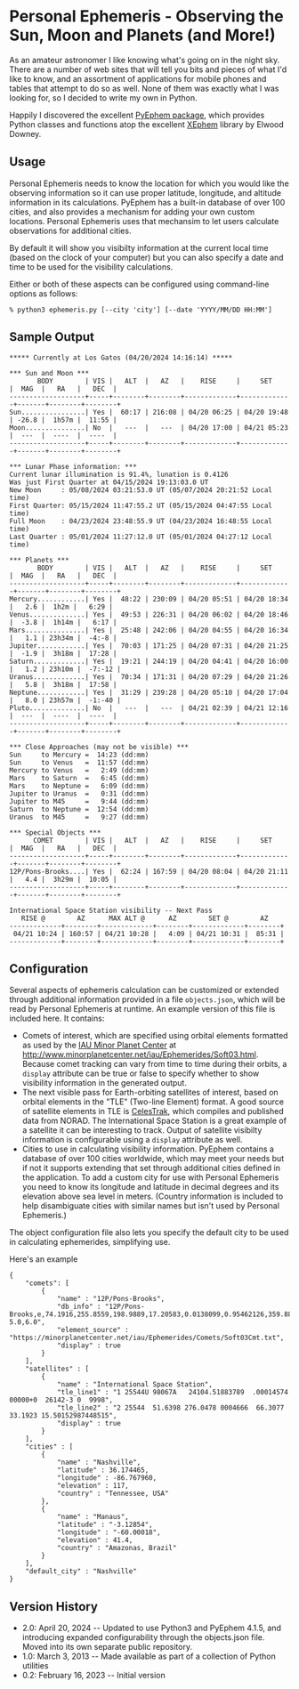 # Personal Ephemeris - Observing the Sun, Moon and Planets (and More!)

As an amateur astronomer I like knowing what's going on in the night sky.  There are a number of web sites that will tell you bits and pieces of what I'd like to know, and an assortment of applications for mobile phones and tables that attempt to do so as well.  None of them was exactly what I was looking for, so I decided to write my own in Python.

Happily I discovered the excellent [PyEphem package](https://rhodesmill.org/pyephem/index.html), which provides Python classes and functions atop the excellent [XEphem](https://www.clearskyinstitute.com/xephem) library by Elwood Downey.

## Usage 

Personal Ephemeris needs to know the location for which you would like the observing information so it can use proper latitude, longitude, and altitude information in its calculations.  PyEphem has a built-in database of over 100 cities, and also provides a mechanism for adding your own custom locations.  Personal Ephemeris uses that mechansim to let users calculate observations for additional cities.

By default it will show you visibilty information at the current local time (based on the clock of your computer) but you can also specify a date and time to be used for the visibility calculations.

Either or both of these aspects can be configured using command-line options as follows:

```
% python3 ephemeris.py [--city 'city'] [--date 'YYYY/MM/DD HH:MM']
```

## Sample Output

```
***** Currently at Los Gatos (04/20/2024 14:16:14) *****

*** Sun and Moon ***
       BODY        | VIS |   ALT  |   AZ   |    RISE     |     SET     |  MAG  |   RA   |   DEC  |
-------------------+-----+--------+--------+-------------+-------------+-------+--------+--------+
Sun................| Yes |  60:17 | 216:08 | 04/20 06:25 | 04/20 19:48 | -26.8 |  1h57m |  11:55 |
Moon...............| No  |   ---  |   ---  | 04/20 17:00 | 04/21 05:23 |  ---  |  ----  |  ----  |
-------------------+-----+--------+--------+-------------+-------------+-------+--------+--------+

*** Lunar Phase information: ***
Current lunar illumination is 91.4%, lunation is 0.4126
Was just First Quarter at 04/15/2024 19:13:03.0 UT
New Moon     : 05/08/2024 03:21:53.0 UT (05/07/2024 20:21:52 Local time)
First Quarter: 05/15/2024 11:47:55.2 UT (05/15/2024 04:47:55 Local time)
Full Moon    : 04/23/2024 23:48:55.9 UT (04/23/2024 16:48:55 Local time)
Last Quarter : 05/01/2024 11:27:12.0 UT (05/01/2024 04:27:12 Local time)

*** Planets ***
       BODY        | VIS |   ALT  |   AZ   |    RISE     |     SET     |  MAG  |   RA   |   DEC  |
-------------------+-----+--------+--------+-------------+-------------+-------+--------+--------+
Mercury............| Yes |  48:22 | 230:09 | 04/20 05:51 | 04/20 18:34 |   2.6 |  1h2m |   6:29 |
Venus..............| Yes |  49:53 | 226:31 | 04/20 06:02 | 04/20 18:46 |  -3.8 |  1h14m |   6:17 |
Mars...............| Yes |  25:48 | 242:06 | 04/20 04:55 | 04/20 16:34 |   1.1 | 23h34m |  -4:-8 |
Jupiter............| Yes |  70:03 | 171:25 | 04/20 07:31 | 04/20 21:25 |  -1.9 |  3h18m |  17:28 |
Saturn.............| Yes |  19:21 | 244:19 | 04/20 04:41 | 04/20 16:00 |   1.2 | 23h10m |  -7:-12 |
Uranus.............| Yes |  70:34 | 171:31 | 04/20 07:29 | 04/20 21:26 |   5.8 |  3h18m |  17:58 |
Neptune............| Yes |  31:29 | 239:28 | 04/20 05:10 | 04/20 17:04 |   8.0 | 23h57m |  -1:-40 |
Pluto..............| No  |   ---  |   ---  | 04/21 02:39 | 04/21 12:16 |  ---  |  ----  |  ----  |
-------------------+-----+--------+--------+-------------+-------------+-------+--------+--------+

*** Close Approaches (may not be visible) ***
Sun     to Mercury =  14:23 (dd:mm)
Sun     to Venus   =  11:57 (dd:mm)
Mercury to Venus   =   2:49 (dd:mm)
Mars    to Saturn  =   6:45 (dd:mm)
Mars    to Neptune =   6:09 (dd:mm)
Jupiter to Uranus  =   0:31 (dd:mm)
Jupiter to M45     =   9:44 (dd:mm)
Saturn  to Neptune =  12:54 (dd:mm)
Uranus  to M45     =   9:27 (dd:mm)

*** Special Objects ***
      COMET        | VIS |   ALT  |   AZ   |    RISE     |     SET     |  MAG  |   RA   |   DEC  |
-------------------+-----+--------+--------+-------------+-------------+-------+--------+--------+
12P/Pons-Brooks....| Yes |  62:24 | 167:59 | 04/20 08:04 | 04/20 21:11 |   4.4 |  3h29m |  10:05 |
-------------------+-----+--------+--------+-------------+-------------+-------+--------+--------+

International Space Station visibility -- Next Pass
   RISE @        AZ      MAX ALT @      AZ        SET @        AZ
-------------+--------+-------------+--------+-------------+--------+
 04/21 10:24 | 160:57 | 04/21 10:28 |   4:09 | 04/21 10:31 |  85:31 |
-------------+--------+-------------+--------+-------------+--------+
```

## Configuration

Several aspects of ephemeris calculation can be customized or extended through additional information provided in a file `objects.json`, which will be read by Personal Ephemeris at runtime.  An example version of this file is included here.  It contains:
* Comets of interest, which are specified using orbital elements formatted as used by the [IAU Minor Planet Center](https://www.minorplanetcenter.net/) at http://www.minorplanetcenter.net/iau/Ephemerides/Soft03.html.  Because comet tracking can vary from time to time during their orbits, a `display` attribute can be true or false to specify whether to show visibility information in the generated output.
* The next visible pass for Earth-orbiting satellites of interest, based on orbital elements in the "TLE" (Two-line Element) format.  A good source of satellite elements in TLE is [CelesTrak](http://celestrak.org/NORAD/elements/), which compiles and published data from NORAD.  The International Space Station is a great example of a satellite it can be interesting to track.  Output of satellite visibilty information is configurable using a `display` attribute as well.
* Cities to use in calculating visibility information. PyEphem contains a database of over 100 cities worldwide, which may meet your needs but if not it supports extending that set through additional cities defined in the application.  To add a custom city for use with Personal Ephemeris you need to know its longitude and latitude in decimal degrees and its elevation above sea level in meters.  (Country information is included to help disambiguate cities with similar names but isn't used by Personal Ephemeris.)

The object configuration file also lets you specify the default city to be used in calculating ephemerides, simplifying use.

Here's an example
```
{
    "comets": [
        {
            "name" : "12P/Pons-Brooks",
            "db_info" : "12P/Pons-Brooks,e,74.1916,255.8559,198.9889,17.20583,0.0138099,0.95462126,359.8878,04/13.0/2024,2000,g  5.0,6.0",
            "element_source" : "https://minorplanetcenter.net/iau/Ephemerides/Comets/Soft03Cmt.txt",
            "display" : true
        }
    ],
    "satellites" : [
        {
            "name" : "International Space Station",             
            "tle_line1" : "1 25544U 98067A   24104.51883789  .00014574  00000+0  26142-3 0  9998",
            "tle_line2" : "2 25544  51.6398 276.0478 0004666  66.3077  33.1923 15.50152987448515",
            "display" : true
        }
    ],
    "cities" : [
        {
            "name" : "Nashville",
            "latitude" : 36.174465,
            "longitude" : -86.767960,
            "elevation" : 117,
            "country" : "Tennessee, USA"
        },
        {
            "name" : "Manaus",
            "latitude" : "-3.12854",
            "longitude" : "-60.00018",
            "elevation" : 41.4,
            "country" : "Amazonas, Brazil"
        }
    ],
    "default_city" : "Nashville"
}
```


## Version History
* 2.0: April 20, 2024 -- Updated to use Python3 and PyEphem 4.1.5, and introducing expanded configurability through the objects.json file.  Moved into its own separate public repository.
* 1.0: March 3, 2013 -- Made available as part of a collection of Python utilities
* 0.2: February 16, 2023 -- Initial version